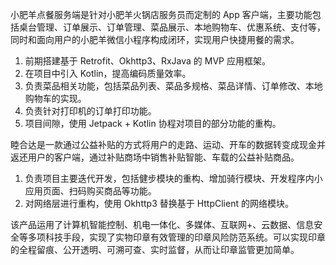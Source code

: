 小肥羊点餐服务端是针对小肥羊火锅店服务员而定制的 App 客户端，主要功能包括桌台管理、订单展示、订单管理、菜品展示、本地购物车、优惠系统、支付等，同时和面向用户的小肥羊微信小程序构成闭环，实现用户快捷用餐的需求。

1. 前期搭建基于 Retrofit、Okhttp3、RxJava 的 MVP 应用框架。
2. 在项目中引入 Kotlin，提高编码质量效率。
3. 负责菜品相关功能，包括菜品列表、菜品多规格、菜品详情、订单修改、本地购物车的实现。
4. 负责针对打印机的订单打印功能。
5. 项目间隙，使用 Jetpack + Kotlin 协程对项目的部分功能的重构。


睦合达是一款通过公益补贴的方式将用户的走路、运动、开车的数据转变成现金并返还用户的客户端，通过补贴商场中销售补贴智能、车载的公益补贴商品。


1. 负责项目主要迭代开发，包括健步模块的重构、增加骑行模块、开发程序内小应用页面、扫码购买商品等功能。
2. 对网络层进行重构，使用 Okhttp3 替换基于 HttpClient 的网络模块。


该产品运用了计算机智能控制、机电一体化、多媒体、互联网+、云数据、信息安全等多项科技手段，实现了实物印章有效管理的印章风险防范系统。可以实现印章的全程留痕、公开透明、可溯可查、实时监督，从而让印章监管更加简单。